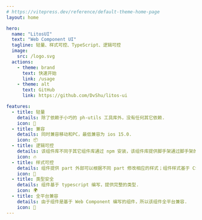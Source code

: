 ```yaml
---
# https://vitepress.dev/reference/default-theme-home-page
layout: home

hero:
  name: "LitosUI"
  text: "Web Component UI"
  tagline: 轻量、样式可控、TypeScript、逻辑可控
  image:
    src: /logo.svg
  actions:
    - theme: brand
      text: 快速开始
      link: /usage
    - theme: alt
      text: GitHub
      link: https://github.com/DvShu/litos-ui

features:
  - title: 轻量
    details: 除了依赖于小巧的 ph-utils 工具库外，没有任何其它依赖.
    icon: 🏃
  - title: 兼容
    details: 同时兼容移动和PC，最低兼容为 ios 15.0.
    icon: 📦
  - title: 逻辑可控
    details: 该组件库不同于其它组件库通过 npm 安装，该组件库提供脚手架通过脚手架的方式构建源码倒本地，便于修改.
    icon: 🔥
  - title: 样式可控
    details: 组件提供 part 外部可以根据不同 part 修改相应的样式；组件样式基于 CSS Variables 编写；确保样式可控.
    icon: 🎨
  - title: 类型安全
    details: 组件基于 typescript 编写，提供完整的类型.
    icon: 🌍
  - title: 全平台兼容
    details: 由于组件是基于 Web Component 编写的组件，所以该组件全平台兼容.
    icon: 🌈
---
```


